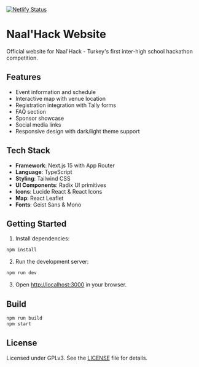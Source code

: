[![Netlify Status](https://api.netlify.com/api/v1/badges/438f0a78-2f3b-4b64-904d-f61f65bed9db/deploy-status)](https://app.netlify.com/projects/naalhack/deploys)

# Naal'Hack Website

Official website for Naal'Hack - Turkey's first inter-high school hackathon competition.

## Features

- Event information and schedule
- Interactive map with venue location
- Registration integration with Tally forms
- FAQ section
- Sponsor showcase
- Social media links
- Responsive design with dark/light theme support

## Tech Stack

- **Framework**: Next.js 15 with App Router
- **Language**: TypeScript
- **Styling**: Tailwind CSS
- **UI Components**: Radix UI primitives
- **Icons**: Lucide React & React Icons
- **Map**: React Leaflet
- **Fonts**: Geist Sans & Mono

## Getting Started

1. Install dependencies:
```bash
npm install
```

2. Run the development server:
```bash
npm run dev
```

3. Open [http://localhost:3000](http://localhost:3000) in your browser.

## Build

```bash
npm run build
npm start
```

## License

Licensed under GPLv3. See the [LICENSE](LICENSE) file for details.
